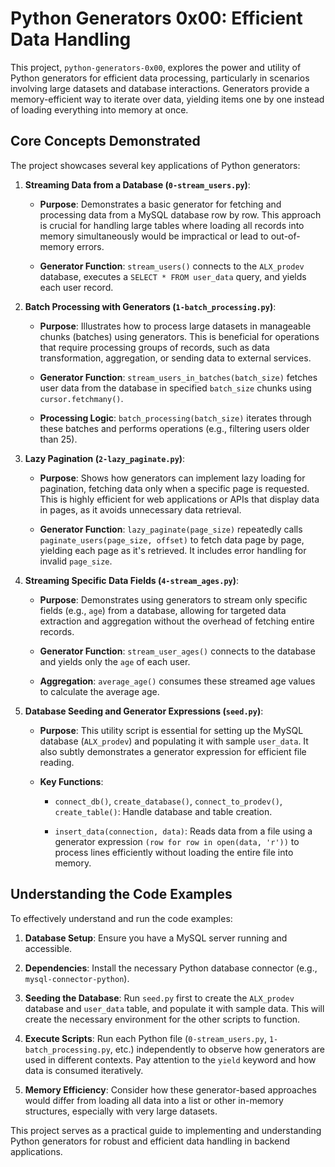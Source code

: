 # Python Generators 0x00: Efficient Data Handling

This project, `python-generators-0x00`, explores the power and utility of Python generators for efficient data processing, particularly in scenarios involving large datasets and database interactions. Generators provide a memory-efficient way to iterate over data, yielding items one by one instead of loading everything into memory at once.

## Core Concepts Demonstrated

The project showcases several key applications of Python generators:

1. **Streaming Data from a Database (`0-stream_users.py`)**:
    * **Purpose**: Demonstrates a basic generator for fetching and processing data from a MySQL database row by row. This approach is crucial for handling large tables where loading all records into memory simultaneously would be impractical or lead to out-of-memory errors.

    * **Generator Function**: `stream_users()` connects to the `ALX_prodev` database, executes a `SELECT * FROM user_data` query, and yields each user record.

2. **Batch Processing with Generators (`1-batch_processing.py`)**:
    * **Purpose**: Illustrates how to process large datasets in manageable chunks (batches) using generators. This is beneficial for operations that require processing groups of records, such as data transformation, aggregation, or sending data to external services.

    * **Generator Function**: `stream_users_in_batches(batch_size)` fetches user data from the database in specified `batch_size` chunks using `cursor.fetchmany()`.

    * **Processing Logic**: `batch_processing(batch_size)` iterates through these batches and performs operations (e.g., filtering users older than 25).

3. **Lazy Pagination (`2-lazy_paginate.py`)**:
    * **Purpose**: Shows how generators can implement lazy loading for pagination, fetching data only when a specific page is requested. This is highly efficient for web applications or APIs that display data in pages, as it avoids unnecessary data retrieval.

    * **Generator Function**: `lazy_paginate(page_size)` repeatedly calls `paginate_users(page_size, offset)` to fetch data page by page, yielding each page as it's retrieved. It includes error handling for invalid `page_size`.

4. **Streaming Specific Data Fields (`4-stream_ages.py`)**:
    * **Purpose**: Demonstrates using generators to stream only specific fields (e.g., `age`) from a database, allowing for targeted data extraction and aggregation without the overhead of fetching entire records.

    * **Generator Function**: `stream_user_ages()` connects to the database and yields only the `age` of each user.

    * **Aggregation**: `average_age()` consumes these streamed age values to calculate the average age.

5. **Database Seeding and Generator Expressions (`seed.py`)**:
    * **Purpose**: This utility script is essential for setting up the MySQL database (`ALX_prodev`) and populating it with sample `user_data`. It also subtly demonstrates a generator expression for efficient file reading.

    * **Key Functions**:
        * `connect_db()`, `create_database()`, `connect_to_prodev()`, `create_table()`: Handle database and table creation.

        * `insert_data(connection, data)`: Reads data from a file using a generator expression `(row for row in open(data, 'r'))` to process lines efficiently without loading the entire file into memory.

## Understanding the Code Examples

To effectively understand and run the code examples:

1. **Database Setup**: Ensure you have a MySQL server running and accessible.

2. **Dependencies**: Install the necessary Python database connector (e.g., `mysql-connector-python`).

3. **Seeding the Database**: Run `seed.py` first to create the `ALX_prodev` database and `user_data` table, and populate it with sample data. This will create the necessary environment for the other scripts to function.

4. **Execute Scripts**: Run each Python file (`0-stream_users.py`, `1-batch_processing.py`, etc.) independently to observe how generators are used in different contexts. Pay attention to the `yield` keyword and how data is consumed iteratively.

5. **Memory Efficiency**: Consider how these generator-based approaches would differ from loading all data into a list or other in-memory structures, especially with very large datasets.

This project serves as a practical guide to implementing and understanding Python generators for robust and efficient data handling in backend applications.